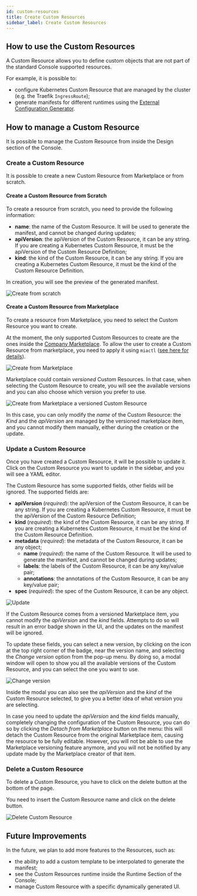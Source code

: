 ```yaml
---
id: custom-resources
title: Create Custom Resources
sidebar_label: Create Custom Resources
---
```

## How to use the Custom Resources

A Custom Resource allows you to define custom objects that are not part of the standard Console supported resources.

For example, it is possible to:

- configure Kubernetes Custom Resource that are managed by the cluster (e.g. the Traefik `IngressRoute`);
- generate manifests for different runtimes using the [External Configuration Generator](/console/company-configuration/providers/extensions/orchestrator-generator/overview.mdx).

## How to manage a Custom Resource

It is possible to manage the Custom Resource from inside the Design section of the Console.

### Create a Custom Resource

It is possible to create a new Custom Resource from Marketplace or from scratch.

#### Create a Custom Resource from Scratch

To create a resource from scratch, you need to provide the following information:

- **name**: the name of the Custom Resource. It will be used to generate the manifest, and cannot be changed during updates;
- **apiVersion**: the apiVersion of the Custom Resource, it can be any string. If you are creating a Kubernetes Custom Resource, it must be the apiVersion of the Custom Resource Definition;
- **kind**: the kind of the Custom Resource, it can be any string. If you are creating a Kubernetes Custom Resource, it must be the kind of the Custom Resource Definition.

In creation, you will see the preview of the generated manifest.

![Create from scratch](./img/custom-resources/create-from-scratch.png)

#### Create a Custom Resource from Marketplace

To create a resource from Marketplace, you need to select the Custom Resource you want to create.

At the moment, the only supported Custom Resources to create are the ones inside the [Company Marketplace](/marketplace/add_to_marketplace/create_your_company_marketplace.md).
To allow the user to create a Custom Resource from marketplace, you need to apply it using `miactl` ([see here for details](/marketplace/add_to_marketplace/add_item_by_type/add_custom_resource.md)).

![Create from Marketplace](./img/custom-resources/create-from-marketplace.png)

Marketplace could contain *versioned* Custom Resources. In that case, when selecting the Custom Resource to create, you will see the available versions and you can also choose which version you prefer to use.

![Create from Marketplace a versioned Custom Resource](./img/custom-resources/create-from-marketplace-versioned.png)

In this case, you can only modify the *name* of the Custom Resource: the *Kind* and the *apiVersion* are managed by the versioned marketplace item, and you cannot modify them manually, either during the creation or the update.

### Update a Custom Resource

Once you have created a Custom Resource, it will be possible to update it. Click on the Custom Resource you want to update in the sidebar, and you will see a YAML editor.

The Custom Resource has some supported fields, other fields will be ignored. The supported fields are:

- **apiVersion** (*required*): the apiVersion of the Custom Resource, it can be any string. If you are creating a Kubernetes Custom Resource, it must be the apiVersion of the Custom Resource Definition;
- **kind** (*required*): the kind of the Custom Resource, it can be any string. If you are creating a Kubernetes Custom Resource, it must be the kind of the Custom Resource Definition.
- **metadata** (*required*): the metadata of the Custom Resource, it can be any object;
  - **name** (*required*): the name of the Custom Resource. It will be used to generate the manifest, and cannot be changed during updates;
  - **labels**: the labels of the Custom Resource, it can be any key/value pair;
  - **annotations**: the annotations of the Custom Resource, it can be any key/value pair;
- **spec** (*required*): the spec of the Custom Resource, it can be any object.

![Update](./img/custom-resources/update-gateway-custom-resource.png)

If the Custom Resource comes from a versioned Marketplace item, you cannot modify the *apiVersion* and the *kind* fields. Attempts to do so will result in an error badge shown in the UI, and the updates on the manifest will be ignored.

To update these fields, you can select a new version, by clicking on the icon at the top right corner of the badge, near the version name, and selecting the *Change version* option from the pop-up menu. By doing so, a modal window will open to show you all the available versions of the Custom Resource, and you can select the one you want to use.

![Change version](./img/custom-resources/change-custom-resource-version.png)

Inside the modal you can also see the *apiVersion* and the *kind* of the Custom Resource selected, to give you a better idea of what version you are selecting.

In case you need to update the *apiVersion* and the *kind* fields manually, completely changing the configuration of the Custom Resource, you can do so by clicking the *Detach from Marketplace* button on the menu: this will detach the Custom Resource from the original Marketplace item, causing the resource to be fully editable. However, you will not be able to use the Marketplace versioning feature anymore, and you will not be notified by any update made by the Marketplace creator of that item.

### Delete a Custom Resource

To delete a Custom Resource, you have to click on the delete button at the bottom of the page.

You need to insert the Custom Resource name and click on the delete button.

![Delete Custom Resource](./img/custom-resources/delete.png)

## Future Improvements

In the future, we plan to add more features to the Resources, such as:

- the ability to add a custom template to be interpolated to generate the manifest;
- see the Custom Resources runtime inside the Runtime Section of the Console;
- manage Custom Resource with a specific dynamically generated UI.
